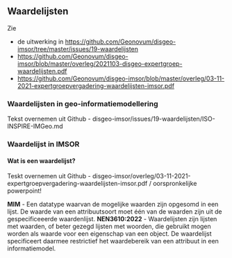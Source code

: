 ## Waardelijsten

Zie 
- de uitwerking in https://github.com/Geonovum/disgeo-imsor/tree/master/issues/19-waardelijsten
- https://github.com/Geonovum/disgeo-imsor/blob/master/overleg/2021103-disgeo-expertgroep-waardelijsten.pdf
- https://github.com/Geonovum/disgeo-imsor/blob/master/overleg/03-11-2021-expertgroepvergadering-waardelijsten-imsor.pdf


### Waardelijsten in geo-informatiemodellering

Tekst overnemen uit Github - disgeo-imsor/issues/19-waardelijsten/ISO-INSPIRE-IMGeo.md

### Waardelijst in IMSOR

#### Wat is een waardelijst?

Teskt overnemen uit Github - disgeo-imsor/overleg/03-11-2021-expertgroepvergadering-waardelijsten-imsor.pdf / oorspronkelijke powerpoint!

**MIM** - Een datatype waarvan de mogelijke  waarden zijn opgesomd in een lijst. De waarde van een attribuutsoort moet één van de waarden zijn uit de gespecificeeerde waardenlijst.
**NEN3610:2022** - Waardelijsten zijn lijsten met waarden, of beter gezegd lijsten met woorden, die gebruikt mogen worden als waarde voor een eigenschap van een object. De waardelijst specificeert daarmee restrictief het waardebereik van een attribuut in een informatiemodel. 